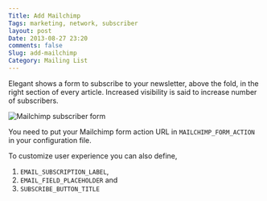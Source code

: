 ```yaml
---
Title: Add Mailchimp
Tags: marketing, network, subscriber
layout: post
Date: 2013-08-27 23:20
comments: false
Slug: add-mailchimp
Category: Mailing List
---
```


Elegant shows a form to subscribe to your newsletter, above the fold, in the right section of every article. Increased visibility is said to increase number of subscribers.

![Mailchimp subscriber
form]({static}/images/elegant-theme_subscribe-form.png)

You need to put your Mailchimp form action URL in `MAILCHIMP_FORM_ACTION` in your configuration file.

To customize user experience you can also define,

1. `EMAIL_SUBSCRIPTION_LABEL`,
1. `EMAIL_FIELD_PLACEHOLDER` and
1. `SUBSCRIBE_BUTTON_TITLE`
